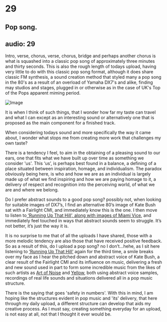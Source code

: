# 29
## Pop song.
audio: 29
---

Intro, verse, chorus, verse, chorus, bridge and perhaps another chorus is what is squashed into a classic pop song of approximately three minutes and thirty seconds. This is also the rough length of todays upload, having very little to do with this classic pop song format, although it does share classic FM synthesis, a sound creation method that styled many a pop song in the 80's as a result of an overload of Yamaha DX7's and alike, finding may studios and stages, plugged in or otherwise as in the case of UK's Top of the Pops apparent miming period.

![Image](/assets/img/Snd-29.jpg)

It is when I think of such things, that I wonder how far my taste can travel and what I can except as an interesting sound or alternatively one that is proposed as the main component for a finished track.

When considering todays sound and more specifically the way it came about, I wonder what stops me from creating more work that challenges my own taste? 

There is a tendency I feel, to aim in the obtaining of a pleasing sound to our ears, one that fits what we have built up over time as something we consider 'us'. This ‘us’, is perhaps best found in a balance, a defining of a place situated between inspiration, homage, and individualism. The paradox obviously being here, is who and how we are as an individual is largely made up of what we find inspiring and how we are paying homage to it, a delivery of respect and recognition into the perceiving world, of what we are and where we belong.

Do I prefer abstract sounds to a good pop song? possibly not, when looking for suitable images of DX7’s, I find an alternative 80’s image of Kate Bush sat with a Fairlight CMI, and immediately know this is the one. I then move to listen to<a href="http://www.youtube.com/watch?v=ESle1KKP6qg" title=" ‘Running Up That Hill’, along with images of Miami Vice"> ‘Running Up That Hill’, along with images of Miami Vice</a>, and immediately feel touched in ways that abstract sounds seem to struggle. It’s not better, it’s just the way it is. 

It is no surprise to me that of all the uploads I have shared, those with a more melodic tendency are also those that have received positive feedback. So as a result of this, do I upload a pop song? no I don’t…hehe, as I sit here listening to <a href="http://www.youtube.com/watch?v=ESle1KKP6qg" title="‘Running Up That Hill’">‘Running Up That Hill’</a> again for the third time, a smile breaks over my face as I hear the pitched down and abstract voice of Kate Bush, a clear result of the Fairlight CMI and its influence on music, delivering a fresh and new sound used in part to form some incredible music from the likes of such artists as <a href="http://www.youtube.com/watch?v=-sFK0-lcjGU" title="Art of Noise">Art of Noise</a> and <a href="http://www.youtube.com/watch?v=xLb9jPuDS9Y" title="Yellow">Yellow</a>, both using abstract voice samples, recordings of real life sounds and situations delivered all in a pop music structure. 

There is the saying that goes 'safety in numbers'. With this in mind, I am hoping like the structures evident in pop music and 'its' delivery, that here through my daily upload, a different structure can develop that aids my creative process. As I must say, creating something everyday for an upload, is not easy at all, not that I thought it ever would be.